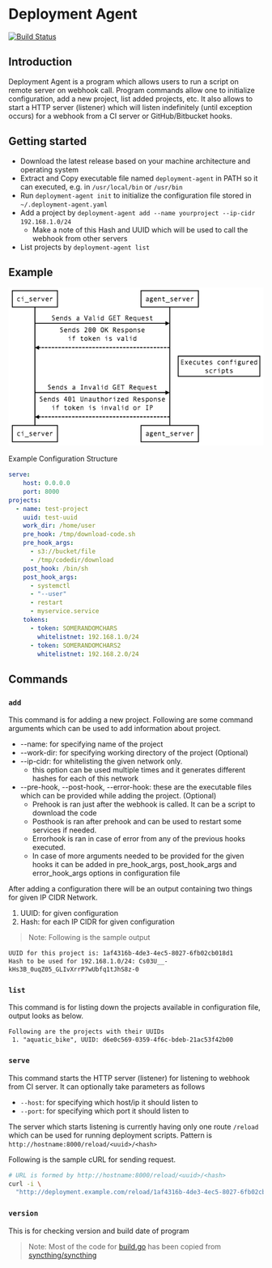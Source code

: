 # Deployment Agent

[![Build Status](https://travis-ci.org/dtchanpura/deployment-agent.svg?branch=master)](https://travis-ci.org/dtchanpura/deployment-agent)

## Introduction

Deployment Agent is a program which allows users to run a script on remote server
on webhook call. Program commands allow one to initialize configuration, add a
new project, list added projects, etc. It also allows to start a HTTP server
(listener) which will listen indefinitely (until exception occurs) for a webhook
from a CI server or GitHub/Bitbucket hooks.

## Getting started

* Download the latest release based on your machine architecture and operating
system
* Extract and Copy executable file named `deployment-agent` in PATH so it can executed,
e.g. in `/usr/local/bin` or `/usr/bin`
* Run `deployment-agent init` to initialize the configuration file stored in
`~/.deployment-agent.yaml`
* Add a project by `deployment-agent add --name yourproject --ip-cidr 192.168.1.0/24`
  - Make a note of this Hash and UUID which will be used to call the webhook
  from other servers
* List projects by `deployment-agent list`

## Example

![sequence_diagram](images/sequence.png)

Example Configuration Structure

```yaml
serve:
    host: 0.0.0.0
    port: 8000
projects:
  - name: test-project
    uuid: test-uuid
    work_dir: /home/user
    pre_hook: /tmp/download-code.sh
    pre_hook_args:
      - s3://bucket/file
      - /tmp/codedir/download
    post_hook: /bin/sh
    post_hook_args:
      - systemctl
      - "--user"
      - restart
      - myservice.service
    tokens:
      - token: SOMERANDOMCHARS
        whitelistnet: 192.168.1.0/24
      - token: SOMERANDOMCHARS2
        whitelistnet: 192.168.2.0/24
```

## Commands

### `add`

This command is for adding a new project. Following are some command arguments
which can be used to add information about project.

* --name: for specifying name of the project
* --work-dir: for specifying working directory of the project (Optional)
* --ip-cidr: for whitelisting the given network only.
  - this option can be used multiple times and it generates different hashes
  for each of this network
* --pre-hook, --post-hook, --error-hook: these are the executable files which
can be provided while adding the project. (Optional)
  - Prehook is ran just after the webhook is called. It can be a script to
  download the code
  - Posthook is ran after prehook and can be used to restart some services if
  needed.
  - Errorhook is ran in case of error from any of the previous hooks executed.
  - In case of more arguments needed to be provided for the given hooks it can
  be added in pre_hook_args, post_hook_args and error_hook_args options in
  configuration file

After adding a configuration there will be an output containing two things for
given IP CIDR Network.

1. UUID: for given configuration
2. Hash: for each IP CIDR for given configuration

> Note: Following is the sample output
```
UUID for this project is: 1af4316b-4de3-4ec5-8027-6fb02cb018d1
Hash to be used for 192.168.1.0/24: Cs03U__-kHs3B_0uqZ05_GLIvXrrP7wUbfq1tJhS8z-0
```



### `list`

This command is for listing down the projects available in configuration file,
output looks as below.

```
Following are the projects with their UUIDs
 1. "aquatic_bike", UUID: d6e0c569-0359-4f6c-bdeb-21ac53f42b00
```


### `serve`

This command starts the HTTP server (listener) for listening to webhook from CI
server. It can optionally take parameters as follows

* `--host`: for specifying which host/ip it should listen to
* `--port`: for specifying which port it should listen to

The server which starts listening is currently having only one route `/reload`
which can be used for running deployment scripts. Pattern is `http://hostname:8000/reload/<uuid>/<hash>`

Following is the sample cURL for sending request.

```sh
# URL is formed by http://hostname:8000/reload/<uuid>/<hash>
curl -i \
  "http://deployment.example.com/reload/1af4316b-4de3-4ec5-8027-6fb02cb018d1/Cs03U__-kHs3B_0uqZ05_GLIvXrrP7wUbfq1tJhS8z-0"
```

### `version`

This is for checking version and build date of program



> Note: Most of the code for [build.go]() has been copied from [syncthing/syncthing](https://github.com/syncthing/syncthing)
